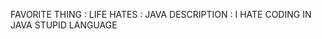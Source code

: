 FAVORITE THING    :  LIFE
HATES             :  JAVA
DESCRIPTION       :  I HATE CODING IN JAVA STUPID LANGUAGE

